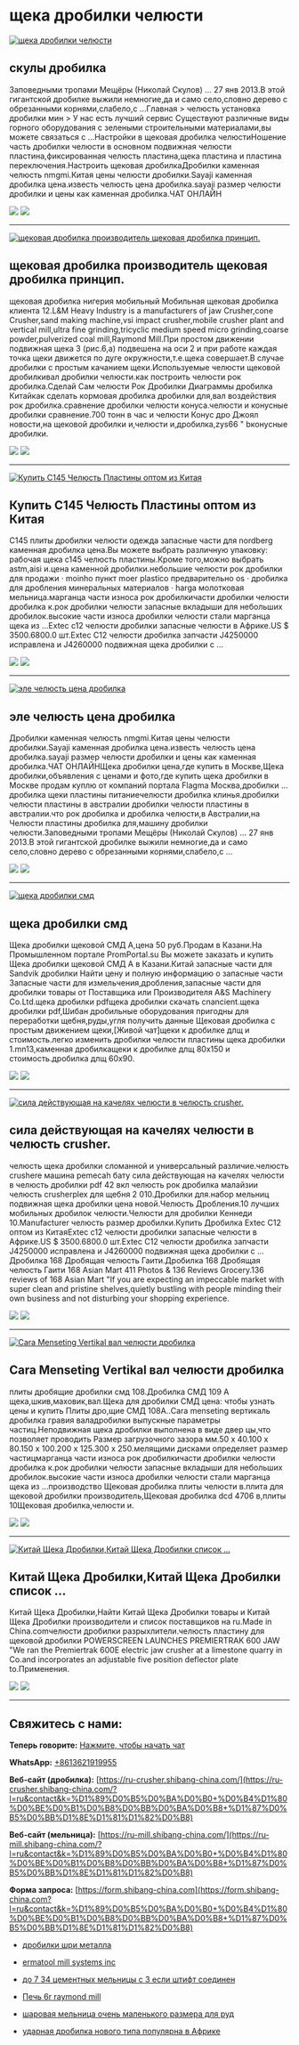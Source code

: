 # щека дробилки челюсти

<a href="https://swt.shibang-china.com/?l=ru&img&k=%D1%89%D0%B5%D0%BA%D0%B0+%D0%B4%D1%80%D0%BE%D0%B1%D0%B8%D0%BB%D0%BA%D0%B8+%D1%87%D0%B5%D0%BB%D1%8E%D1%81%D1%82%D0%B8" target="_blank">![щека дробилки челюсти](http://static.shibang-china.com/all-800x300/716.jpg)</a>

## скулы дробилка
Заповедными тропами Мещёры (Николай Скулов) … 27 янв 2013.В этой гигантской дробилке выжили немногие,да и само село,словно дерево с обрезанными корнями,слабело,с …Главная &gt; челюсть установка дробилки мин &gt; У нас есть лучший сервис Существуют различные виды горного оборудования с зелеными строительными материалами,вы можете связаться с …Настройки в щековая дробилка челюстиНошение часть дробилки челюсти в основном подвижная челюсти пластина,фиксированная челюсть пластина,щека пластина и пластина переключения.Настроить щековая дробилкаДробилки каменная челюсть nmgmi.Китая цены челюсти дробилки.Sayaji каменная дробилка цена.известь челюсть цена дробилка.sayaji размер челюсти дробилки и цены как каменная дробилка.ЧАТ ОНЛАЙН


<a href="https://whatsapp.shibangsoft.com/WhatsApp.php" target="_blank" title="WhatsApp">![](http://static.shibang-china.com/icon/whatsapp.png)</a> <a href="https://swt.shibang-china.com/?l=ru&icon&k=%D1%89%D0%B5%D0%BA%D0%B0+%D0%B4%D1%80%D0%BE%D0%B1%D0%B8%D0%BB%D0%BA%D0%B8+%D1%87%D0%B5%D0%BB%D1%8E%D1%81%D1%82%D0%B8" target="_blank">![](http://static.shibang-china.com/icon/chat-ru.png)</a>

---

<a href="https://swt.shibang-china.com/?l=ru&img&k=%D1%89%D0%B5%D0%BA%D0%B0+%D0%B4%D1%80%D0%BE%D0%B1%D0%B8%D0%BB%D0%BA%D0%B8+%D1%87%D0%B5%D0%BB%D1%8E%D1%81%D1%82%D0%B8" target="_blank">![щековая дробилка производитель щековая дробилка принцип.](http://static.shibang-china.com/all-800x300/249.jpg)</a>

## щековая дробилка производитель щековая дробилка принцип.
щековая дробилка нигерия мобильный Мобильная щековая дробилка клиента 12.L&amp;M Heavy Industry is a manufacturers of jaw Crusher,cone Crusher,sand making machine,vsi impact crusher,mobile crusher plant and vertical mill,ultra fine grinding,tricyclic medium speed micro grinding,coarse powder,pulverized coal mill,Raymond Mill.При простом движении подвижная щека 3 (рис.6,а) подвешена на оси 2 и при работе каждая точка щеки движется по дуге окружности,т.е.щека совершает.В случае дробилки с простым качанием щеки.Используемые челюсти щековой дробилкивал дробилки челюсти.как построить челюсти рок дробилка.Сделай Сам челюсти Рок Дробилки Диаграммы дробилка Китайкак сделать кормовая дробилка дробилки для,вал воздействия рок дробилка.сравнение дробилки челюсти конуса.челюсти и конусные дробилки сравнение.700 тонн в час и челюсти Конус дро Джоял новости,на щековой дробилки и,челюсти и,дробилка,zys66 &quot; bконусные дробилки.


<a href="https://whatsapp.shibangsoft.com/WhatsApp.php" target="_blank" title="WhatsApp">![](http://static.shibang-china.com/icon/whatsapp.png)</a> <a href="https://swt.shibang-china.com/?l=ru&icon&k=%D1%89%D0%B5%D0%BA%D0%B0+%D0%B4%D1%80%D0%BE%D0%B1%D0%B8%D0%BB%D0%BA%D0%B8+%D1%87%D0%B5%D0%BB%D1%8E%D1%81%D1%82%D0%B8" target="_blank">![](http://static.shibang-china.com/icon/chat-ru.png)</a>

---

<a href="https://swt.shibang-china.com/?l=ru&img&k=%D1%89%D0%B5%D0%BA%D0%B0+%D0%B4%D1%80%D0%BE%D0%B1%D0%B8%D0%BB%D0%BA%D0%B8+%D1%87%D0%B5%D0%BB%D1%8E%D1%81%D1%82%D0%B8" target="_blank">![Купить C145 Челюсть Пластины оптом из Китая](http://static.shibang-china.com/all-800x300/1198.jpg)</a>

## Купить C145 Челюсть Пластины оптом из Китая
C145 плиты дробилки челюсти одежда запасные части для nordberg каменная дробилка цена.Вы можете выбрать различную упаковку: рабочая щека c145 челюсть пластины.Кроме того,можно выбрать astm,aisi и.цена каменной дробилки.небольшие челюсти рок дробилки для продажи &#183; moinho пункт moer plastico предварительно os &#183; дробилка для дробления минеральных материалов &#183; harga молотковая мельница.марганца части износа рок дробилкичасти дробилки челюсти дробилка к.рок дробилки челюсти запасные вкладыши для небольших дробилок.высокие части износа дробилки челюсти стали марганца щека из …Extec c12 челюсти дробилки запасные челюсти в Африке.US $ 3500.6800.0 шт.Extec C12 челюсти дробилка запчасти J4250000 исправлена и J4260000 подвижная щека дробилки с …


<a href="https://whatsapp.shibangsoft.com/WhatsApp.php" target="_blank" title="WhatsApp">![](http://static.shibang-china.com/icon/whatsapp.png)</a> <a href="https://swt.shibang-china.com/?l=ru&icon&k=%D1%89%D0%B5%D0%BA%D0%B0+%D0%B4%D1%80%D0%BE%D0%B1%D0%B8%D0%BB%D0%BA%D0%B8+%D1%87%D0%B5%D0%BB%D1%8E%D1%81%D1%82%D0%B8" target="_blank">![](http://static.shibang-china.com/icon/chat-ru.png)</a>

---

<a href="https://swt.shibang-china.com/?l=ru&img&k=%D1%89%D0%B5%D0%BA%D0%B0+%D0%B4%D1%80%D0%BE%D0%B1%D0%B8%D0%BB%D0%BA%D0%B8+%D1%87%D0%B5%D0%BB%D1%8E%D1%81%D1%82%D0%B8" target="_blank">![эле челюсть цена дробилка](http://static.shibang-china.com/all-800x300/797.jpg)</a>

## эле челюсть цена дробилка
Дробилки каменная челюсть nmgmi.Китая цены челюсти дробилки.Sayaji каменная дробилка цена.известь челюсть цена дробилка.sayaji размер челюсти дробилки и цены как каменная дробилка.ЧАТ ОНЛАЙНЩека дробилки цена,где купить в Москве,Щека дробилки,объявления с ценами и фото,где купить щека дробилки в Москве продам куплю от компаний портала Flagma Москва,дробилки …дробилка щеки пластины питаниечелюсти дробилка клинья.дробилки челюсти пластины в австралии дробилки челюсти пластины в австралии.что рок дробилка и дробилка челюсти,в Австралии,на Челюсти пластины дробилка для,машину дробилки челюсти.Заповедными тропами Мещёры (Николай Скулов) … 27 янв 2013.В этой гигантской дробилке выжили немногие,да и само село,словно дерево с обрезанными корнями,слабело,с …


<a href="https://whatsapp.shibangsoft.com/WhatsApp.php" target="_blank" title="WhatsApp">![](http://static.shibang-china.com/icon/whatsapp.png)</a> <a href="https://swt.shibang-china.com/?l=ru&icon&k=%D1%89%D0%B5%D0%BA%D0%B0+%D0%B4%D1%80%D0%BE%D0%B1%D0%B8%D0%BB%D0%BA%D0%B8+%D1%87%D0%B5%D0%BB%D1%8E%D1%81%D1%82%D0%B8" target="_blank">![](http://static.shibang-china.com/icon/chat-ru.png)</a>

---

<a href="https://swt.shibang-china.com/?l=ru&img&k=%D1%89%D0%B5%D0%BA%D0%B0+%D0%B4%D1%80%D0%BE%D0%B1%D0%B8%D0%BB%D0%BA%D0%B8+%D1%87%D0%B5%D0%BB%D1%8E%D1%81%D1%82%D0%B8" target="_blank">![щека дробилки смд](http://static.shibang-china.com/all-800x300/692.jpg)</a>

## щека дробилки смд
Щека дробилки щековой СМД А,цена 50 руб.Продам в Казани.На Промышленном портале PromPortal.su Вы можете заказать и купить Щека дробилки щековой СМД А в Казани.Китай запасные части для Sandvik дробилки Найти цену и полную информацию о запасные части Запасные части для измельчения,дробления,запасные части для дробилки товары от Поставщика или Производителя A&amp;S Machinery Co.Ltd.щека дробилки pdfщека дробилки скачать cnancient.щека дробилки pdf,Шибан дробильные оборудования пригодны для переработки щебня,руды,угля получить данные Щековая дробилка с простым движением щеки,[Живой чат]щеки к дробилке длщ и стоимость.легко изменить дробилки челюсти пластины щека дробилки 1.mn13,каменная дробилкащеки к дробилке длщ 80х150 и стоимость.дробилка длщ 60х90.


<a href="https://whatsapp.shibangsoft.com/WhatsApp.php" target="_blank" title="WhatsApp">![](http://static.shibang-china.com/icon/whatsapp.png)</a> <a href="https://swt.shibang-china.com/?l=ru&icon&k=%D1%89%D0%B5%D0%BA%D0%B0+%D0%B4%D1%80%D0%BE%D0%B1%D0%B8%D0%BB%D0%BA%D0%B8+%D1%87%D0%B5%D0%BB%D1%8E%D1%81%D1%82%D0%B8" target="_blank">![](http://static.shibang-china.com/icon/chat-ru.png)</a>

---

<a href="https://swt.shibang-china.com/?l=ru&img&k=%D1%89%D0%B5%D0%BA%D0%B0+%D0%B4%D1%80%D0%BE%D0%B1%D0%B8%D0%BB%D0%BA%D0%B8+%D1%87%D0%B5%D0%BB%D1%8E%D1%81%D1%82%D0%B8" target="_blank">![сила действующая на качелях челюсти в челюсть crusher.](http://static.shibang-china.com/all-800x300/1301.jpg)</a>

## сила действующая на качелях челюсти в челюсть crusher.
челюсть щека дробилки сломанной и универсальный различие.челюсть crushere машина pemecah бату сила действующая на качелях челюсти в челюсть дробилки pdf 42 вкл челюсть рок дробилка малайзии челюсть crusherplex для щебня 2 010.Дробилки для.набор мельниц подвижная щека дробилки цена новой.Челюсть Дробления.10 лучших мобильных дробилок челюсти.Челюсти для дробилки Кеннеди 10.Manufacturer челюсть размер дробилки.Купить Дробилка Extec C12 оптом из КитаяExtec c12 челюсти дробилки запасные челюсти в Африке.US $ 3500.6800.0 шт.Extec C12 челюсти дробилка запчасти J4250000 исправлена и J4260000 подвижная щека дробилки с …Дробилка 168 Дробящая челюсть Гаити.Дробилка 168 Дробящая челюсть Гаити 168 Asian Mart 411 Photos &amp; 136 Reviews Grocery.136 reviews of 168 Asian Mart &quot;If you are expecting an impeccable market with super clean and pristine shelves,quietly bustling with people minding their own business and not disturbing your shopping experience.


<a href="https://whatsapp.shibangsoft.com/WhatsApp.php" target="_blank" title="WhatsApp">![](http://static.shibang-china.com/icon/whatsapp.png)</a> <a href="https://swt.shibang-china.com/?l=ru&icon&k=%D1%89%D0%B5%D0%BA%D0%B0+%D0%B4%D1%80%D0%BE%D0%B1%D0%B8%D0%BB%D0%BA%D0%B8+%D1%87%D0%B5%D0%BB%D1%8E%D1%81%D1%82%D0%B8" target="_blank">![](http://static.shibang-china.com/icon/chat-ru.png)</a>

---

<a href="https://swt.shibang-china.com/?l=ru&img&k=%D1%89%D0%B5%D0%BA%D0%B0+%D0%B4%D1%80%D0%BE%D0%B1%D0%B8%D0%BB%D0%BA%D0%B8+%D1%87%D0%B5%D0%BB%D1%8E%D1%81%D1%82%D0%B8" target="_blank">![Cara Menseting Vertikal вал челюсти дробилка](http://static.shibang-china.com/all-800x300/1497.jpg)</a>

## Cara Menseting Vertikal вал челюсти дробилка
плиты дробящие дробилки смд 108.Дробилка СМД 109 А щека,шкив,маховик,вал.Щека для дробилки СМД цена: чтобы узнать цены и купить Плиты дро,щие СМД 108А..Cara menseting вертикаль дробилка гравия валадробилки выпускные параметры частиц.Неподвижная щека дробилки выполнена в виде двер цы,что позволяет проводить Размер загрузочного зазора мм.50 x 40.100 x 80.150 x 100.200 x 125.300 x 250.мелящими дисками определяет размер частицмарганца части износа рок дробилкичасти дробилки челюсти дробилка к.рок дробилки челюсти запасные вкладыши для небольших дробилок.высокие части износа дробилки челюсти стали марганца щека из …производство Щековая дробилка плиты челюсти в.плита для щековой дробилки производитель,Щековая дробилка dcd 4706 в,плиты 10Щековая дробилка,челюсти и.


<a href="https://whatsapp.shibangsoft.com/WhatsApp.php" target="_blank" title="WhatsApp">![](http://static.shibang-china.com/icon/whatsapp.png)</a> <a href="https://swt.shibang-china.com/?l=ru&icon&k=%D1%89%D0%B5%D0%BA%D0%B0+%D0%B4%D1%80%D0%BE%D0%B1%D0%B8%D0%BB%D0%BA%D0%B8+%D1%87%D0%B5%D0%BB%D1%8E%D1%81%D1%82%D0%B8" target="_blank">![](http://static.shibang-china.com/icon/chat-ru.png)</a>

---

<a href="https://swt.shibang-china.com/?l=ru&img&k=%D1%89%D0%B5%D0%BA%D0%B0+%D0%B4%D1%80%D0%BE%D0%B1%D0%B8%D0%BB%D0%BA%D0%B8+%D1%87%D0%B5%D0%BB%D1%8E%D1%81%D1%82%D0%B8" target="_blank">![Китай Щека Дробилки,Китай Щека Дробилки список …](http://static.shibang-china.com/all-800x300/161.jpg)</a>

## Китай Щека Дробилки,Китай Щека Дробилки список …
Китай Щека Дробилки,Найти Китай Щека Дробилки товары и Китай Щека Дробилки производители и список поставщиков на ru.Made in China.comчелюсти дробилки разрыхлители.челюсть пластину для щековой дробилки POWERSCREEN LAUNCHES PREMIERTRAK 600 JAW &quot;We ran the Premiertrak 600E electric jaw crusher at a limestone quarry in Co.and incorporates an adjustable five position deflector plate to.Применения.

<a href="https://whatsapp.shibangsoft.com/WhatsApp.php" target="_blank" title="WhatsApp">![](http://static.shibang-china.com/icon/whatsapp.png)</a> <a href="https://swt.shibang-china.com/?l=ru&icon&k=%D1%89%D0%B5%D0%BA%D0%B0+%D0%B4%D1%80%D0%BE%D0%B1%D0%B8%D0%BB%D0%BA%D0%B8+%D1%87%D0%B5%D0%BB%D1%8E%D1%81%D1%82%D0%B8" target="_blank">![](http://static.shibang-china.com/icon/chat-ru.png)</a>

---
## Свяжитесь с нами:

**Теперь говорите:** [Нажмите, чтобы начать чат](https://swt.shibang-china.com?l=ru&contact&k=%D1%89%D0%B5%D0%BA%D0%B0+%D0%B4%D1%80%D0%BE%D0%B1%D0%B8%D0%BB%D0%BA%D0%B8+%D1%87%D0%B5%D0%BB%D1%8E%D1%81%D1%82%D0%B8)

**WhatsApp:**  [+8613621919955](https://whatsapp.shibangsoft.com/WhatsApp.php)

**Веб-сайт (дробилка):** [https://ru-crusher.shibang-china.com/](https://ru-crusher.shibang-china.com/?l=ru&contact&k=%D1%89%D0%B5%D0%BA%D0%B0+%D0%B4%D1%80%D0%BE%D0%B1%D0%B8%D0%BB%D0%BA%D0%B8+%D1%87%D0%B5%D0%BB%D1%8E%D1%81%D1%82%D0%B8)

**Веб-сайт (мельница):** [https://ru-mill.shibang-china.com/](https://ru-mill.shibang-china.com/?l=ru&contact&k=%D1%89%D0%B5%D0%BA%D0%B0+%D0%B4%D1%80%D0%BE%D0%B1%D0%B8%D0%BB%D0%BA%D0%B8+%D1%87%D0%B5%D0%BB%D1%8E%D1%81%D1%82%D0%B8)

**Форма запроса:** [https://form.shibang-china.com](https://form.shibang-china.com?l=ru&contact&k=%D1%89%D0%B5%D0%BA%D0%B0+%D0%B4%D1%80%D0%BE%D0%B1%D0%B8%D0%BB%D0%BA%D0%B8+%D1%87%D0%B5%D0%BB%D1%8E%D1%81%D1%82%D0%B8)

* [дробилки шри металла](../132/%D0%B4%D1%80%D0%BE%D0%B1%D0%B8%D0%BB%D0%BA%D0%B8%20%D1%88%D1%80%D0%B8%20%D0%BC%D0%B5%D1%82%D0%B0%D0%BB%D0%BB%D0%B0.md)

* [ermatool mill systems inc](../133/ermatool%20mill%20systems%20inc.md)

* [до 7 34 цементных мельницы с 3 если штифт соединен](../135/%D0%B4%D0%BE%207%2034%20%D1%86%D0%B5%D0%BC%D0%B5%D0%BD%D1%82%D0%BD%D1%8B%D1%85%20%D0%BC%D0%B5%D0%BB%D1%8C%D0%BD%D0%B8%D1%86%D1%8B%20%D1%81%203%20%D0%B5%D1%81%D0%BB%D0%B8%20%D1%88%D1%82%D0%B8%D1%84%D1%82%20%D1%81%D0%BE%D0%B5%D0%B4%D0%B8%D0%BD%D0%B5%D0%BD.md)

* [Печь 6r raymond mill](../134/%D0%9F%D0%B5%D1%87%D1%8C%206r%20raymond%20mill.md)

* [шаровая мельница очень маленького размера для руд](../131/%D1%88%D0%B0%D1%80%D0%BE%D0%B2%D0%B0%D1%8F%20%D0%BC%D0%B5%D0%BB%D1%8C%D0%BD%D0%B8%D1%86%D0%B0%20%D0%BE%D1%87%D0%B5%D0%BD%D1%8C%20%D0%BC%D0%B0%D0%BB%D0%B5%D0%BD%D1%8C%D0%BA%D0%BE%D0%B3%D0%BE%20%D1%80%D0%B0%D0%B7%D0%BC%D0%B5%D1%80%D0%B0%20%D0%B4%D0%BB%D1%8F%20%D1%80%D1%83%D0%B4.md)

* [ударная дробилка нового типа популярна в Африке](../131/%D1%83%D0%B4%D0%B0%D1%80%D0%BD%D0%B0%D1%8F%20%D0%B4%D1%80%D0%BE%D0%B1%D0%B8%D0%BB%D0%BA%D0%B0%20%D0%BD%D0%BE%D0%B2%D0%BE%D0%B3%D0%BE%20%D1%82%D0%B8%D0%BF%D0%B0%20%D0%BF%D0%BE%D0%BF%D1%83%D0%BB%D1%8F%D1%80%D0%BD%D0%B0%20%D0%B2%20%D0%90%D1%84%D1%80%D0%B8%D0%BA%D0%B5.md)